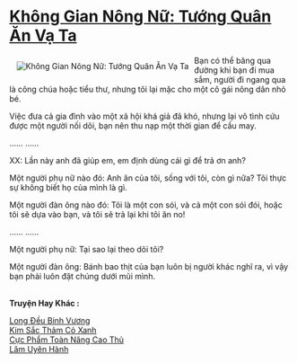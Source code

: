 <a href="https://truyenwiki.net/khong-gian-nong-nu-tuong-quan-an-va-ta.36033/" title="Không Gian Nông Nữ: Tướng Quân Ăn Vạ Ta"><h1>Không Gian Nông Nữ: Tướng Quân Ăn Vạ Ta</h1></a><div style="display:table"><img align="right" style="float: left; padding: 10px;" src="https://truyenwiki.net/a/img/str/src/36033.jpg" alt="Không Gian Nông Nữ: Tướng Quân Ăn Vạ Ta">Bạn có thể băng qua đường khi bạn đi mua sắm, người đi ngang qua là công chúa hoặc tiểu thư, nhưng tôi lại mặc cho một cô gái nông dân nhỏ bé.<p></p> Việc đưa cả gia đình vào một xã hội khá giả đã khó, nhưng lại vô tình cứu được một người nối dõi, bạn nên thu nạp một thời gian để cầu may.<p></p> …… ……<p></p> XX: Lần này anh đã giúp em, em định dùng cái gì để trả ơn anh?<p></p> Một người phụ nữ nào đó: Anh ăn của tôi, sống với tôi, còn gì nữa? Tôi thực sự không biết họ của mình là gì.<p></p> Một người đàn ông nào đó: Tôi là một con sói, và cả một con sói đói, hoặc tôi sẽ dựa vào bạn, và tôi sẽ trả lại khi tôi ăn no!<p></p> …… ……<p></p> Một người phụ nữ: Tại sao lại theo dõi tôi?<p></p> Một người đàn ông: Bánh bao thịt của bạn luôn bị người khác nghĩ ra, vì vậy bạn phải luôn đặt chúng dưới mũi mình.</div><p><br><b>Truyện Hay Khác :</b></p><a href="https://truyenwiki.net/long-deu-binh-vuong.35067/" alt="Long Đều Binh Vương">Long Đều Binh Vương</a><br/><a href="https://github.com/nownovels/topcv/tree/master/truyenhay/35617" alt="Kim Sắc Thảm Cỏ Xanh">Kim Sắc Thảm Cỏ Xanh</a><br/><a href="https://sangtacviet.wordpress.com/2020/10/22/cuc-pham-toan-nang-cao-thu/" alt="Cực Phẩm Toàn Năng Cao Thủ">Cực Phẩm Toàn Năng Cao Thủ</a><br/><a href="https://sangtacviet.wordpress.com/2020/10/22/lam-uyen-hanh/" alt="Lâm Uyên Hành">Lâm Uyên Hành</a><br/>